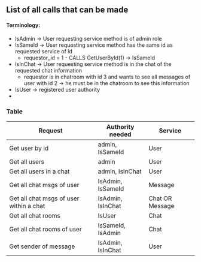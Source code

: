 ## List of all calls that can be made
#### Terminology:
- IsAdmin $\rightarrow$ User requesting service method is of admin role
- IsSameId $\rightarrow$ User requesting service method has the same id as requested service of id
  - requestor_id = 1 - CALLS GetUserById(1) $\rightarrow$ IsSameId
- IsInChat $\rightarrow$ User requesting service method is in the chat of the requested chat information
  - requestor is in chatroom with id 3 and wants to see all messages of user with id 2 $\rightarrow$ he must be in the chatroom to see this information
- IsUser -> registered user authority
- 

### Table
|Request|Authority needed|Service|
|-|-|-|
|Get user by id|admin, IsSameId|User|
|Get all users|admin|User|
|Get all users in a chat|admin, IsInChat|User|
|Get all chat msgs of user|IsAdmin, IsSameId|Message|
|Get all chat msgs of user within a chat|IsAdmin, IsInChat|Chat OR Message|
|Get all chat rooms|IsUser|Chat|
|Get all chat rooms of user|IsSameId, IsAdmin|Chat|
|Get sender of message|IsAdmin, IsInChat|User|
